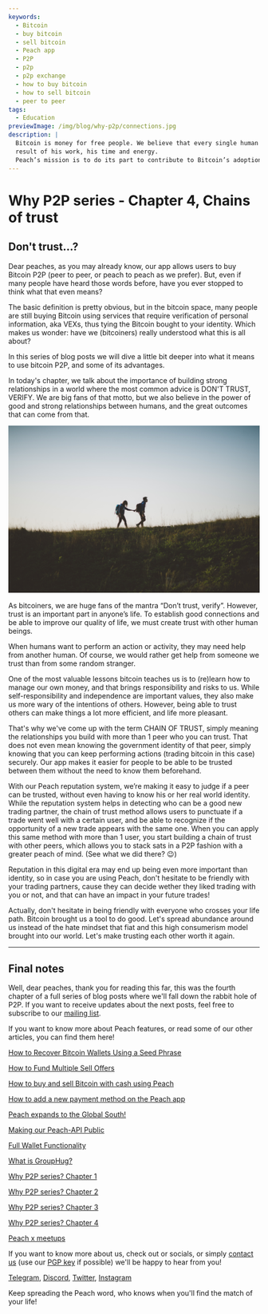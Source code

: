 ```yaml
---
keywords:
  - Bitcoin
  - buy bitcoin
  - sell bitcoin
  - Peach app
  - P2P
  - p2p
  - p2p exchange
  - how to buy bitcoin
  - how to sell bitcoin
  - peer to peer
tags:
  - Education
previewImage: /img/blog/why-p2p/connections.jpg
description: |
  Bitcoin is money for free people. We believe that every single human being has the right to choose which money he uses to store his wealth, the
  result of his work, his time and energy.
  Peach’s mission is to do its part to contribute to Bitcoin’s adoption in the hands of the people.
---
```


# Why P2P series - Chapter 4, Chains of trust

## Don't trust...?

Dear peaches, as you may already know, our app allows users to buy Bitcoin P2P (peer to peer, or peach to peach as we prefer). But, even if many people have heard those words before, have you ever stopped to think what that even means?

The basic definition is pretty obvious, but in the bitcoin space, many people are still buying Bitcoin using services that require verification of personal information, aka VEXs, thus tying the Bitcoin bought to your identity. Which makes us wonder: have we (bitcoiners) really understood what this is all about?

In this series of blog posts we will dive a little bit deeper into what it means to use bitcoin P2P, and some of its advantages.

In today's chapter, we talk about the importance of building strong relationships in a world where the most common advice is DON'T TRUST, VERIFY. We are big fans of that motto, but we also believe in the power of good and strong relationships between humans, and the great outcomes that can come from that.

![peach bitcoin creates trust between peers](/img/blog/why-p2p/trust.jpg)

As bitcoiners, we are huge fans of the mantra “Don’t trust, verify”. However, trust is an important part in anyone’s life. To establish good connections and be able to improve our quality of life, we must create trust with other human beings.

When humans want to perform an action or activity, they may need help from another human. Of course, we would rather get help from someone we trust than from some random stranger.

One of the most valuable lessons bitcoin teaches us is to (re)learn how to manage our own money, and that brings responsibility and risks to us. While self-responsibility and independence are important values, they also make us more wary of the intentions of others. However, being able to trust others can make things a lot more efficient, and life more pleasant.

That's why we've come up with the term CHAIN OF TRUST, simply meaning the relationships you build with more than 1 peer who you can trust. That does not even mean knowing the government identity of that peer, simply knowing that you can keep performing actions (trading bitcoin in this case) securely. Our app makes it easier for people to be able to be trusted between them without the need to know them beforehand.

With our Peach reputation system, we’re making it easy to judge if a peer can be trusted, without even having to know his or her real world identity. While the reputation system helps in detecting who can be a good new trading partner, the chain of trust method allows users to punctuate if a trade went well with a certain user, and be able to recognize if the opportunity of a new trade appears with the same one. When you can apply this same method with more than 1 user, you start building a chain of trust with other peers, which allows you to stack sats in a P2P fashion with a greater peach of mind. (See what we did there? :wink:)

Reputation in this digital era may end up being even more important than identity, so in case you are using Peach, don't hesitate to be friendly with your trading partners, cause they can decide wether they liked trading with you or not, and that can have an impact in your future trades!

Actually, don't hesitate in being friendly with everyone who crosses your life path. Bitcoin brought us a tool to do good. Let's spread abundance around us instead of the hate mindset that fiat and this high consumerism model brought into our world. Let's make trusting each other worth it again.

---

## Final notes

Well, dear peaches, thank you for reading this far, this was the fourth chapter of a full series of blog posts where we'll fall down the rabbit hole of P2P. If you want to receive updates about the next posts, feel free to subscribe to our [mailing list](https://peachbitcoin.com).

If you want to know more about Peach features, or read some of our other articles, you can find them here!

[How to Recover Bitcoin Wallets Using a Seed Phrase](https://peachbitcoin.com/blog/how-to-restore-peach-wallet/)

[How to Fund Multiple Sell Offers](https://peachbitcoin.com/blog/funding-multiple-sell-offers/)

[How to buy and sell Bitcoin with cash using Peach](https://peachbitcoin.com/blog/how-to-buy-and-sell-bitcoin-with-cash-using-peach/)

[How to add a new payment method on the Peach app](https://peachbitcoin.com/blog/how-to-add-a-payment-method/)

[Peach expands to the Global South!](https://peachbitcoin.com/blog/peach-expands-to-the-global-south/)

[Making our Peach-API Public](https://peachbitcoin.com/blog/making-our-peach-api-public/)

[Full Wallet Functionality](https://peachbitcoin.com/blog/full-wallet-functionality/)

[What is GroupHug?](https://peachbitcoin.com/blog/group-hug/)

[Why P2P series? Chapter 1](https://peachbitcoin.com/blog/why-p2p-chapter-1/)

[Why P2P series? Chapter 2](https://peachbitcoin.com/blog/why-p2p-chapter-2/)

[Why P2P series? Chapter 3](https://peachbitcoin.com/blog/why-p2p-chapter-3-circular-economies/)

[Why P2P series? Chapter 4](https://peachbitcoin.com/blog/why-p2p-chapter-4-chains-of-trust/)

[Peach x meetups](https://peachbitcoin.com/blog/peach-for-meetups/)

If you want to know more about us, check out or socials, or simply [contact us](mailto:hello@peachbitcoin.com) (use our [PGP key](https://keys.openpgp.org/vks/v1/by-fingerprint/48339A19645E2E53488E0E5479E1B270FACD1BD2) if possible) we'll be happy to hear from you!

[Telegram](https://t.me/+GkOW1J-ixBBkZWRk), [Discord](https://discord.gg/ypeHz3SW54), [Twitter](https://twitter.com/peachbitcoin), [Instagram](https://instagram.com/peachbitcoin)

Keep spreading the Peach word, who knows when you'll find the match of your life!
